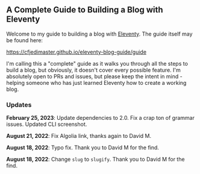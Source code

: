 ## A Complete Guide to Building a Blog with Eleventy

Welcome to my guide to building a blog with [Eleventy](https://11ty.dev). The guide itself may be found here:

https://cfjedimaster.github.io/eleventy-blog-guide/guide

I'm calling this a "complete" guide as it walks you through all the steps to build a blog, but obviously, it doesn't cover every possible feature. I'm absolutely open to PRs and issues, but please keep the intent in mind - helping someone who has just learned Eleventy how to create a working blog. 

### Updates
**February 25, 2023**: Update dependencies to 2.0. Fix a crap ton of grammar issues. Updated CLI screenshot. 

**August 21, 2022**: Fix Algolia link, thanks again to David M.

**August 18, 2022**: Typo fix. Thank you to David M for the find.

**August 18, 2022**: Change `slug` to `slugify`. Thank you to David M for the find.